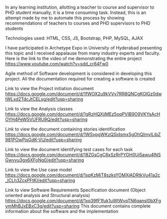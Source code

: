 In any learning institution, allotting a teacher to course and supervisor to PHD student manually, it is a time consuming task. Instead, this is an attempt made 
by me to automate this process by showing recommendations of teachers to courses and PHD supervisors to PHD students

Technologies used: HTML, CSS, JS, Bootstrap, PHP, MySQL, AJAX

I have participated in Archetype Expo in University of Hyderabad presenting this topic and I received appalause from many industry experts and faculty. Here is the 
link to the video of me demonstrating the entire project
https://www.youtube.com/watch?v=sdd_cr84Fw0

Agile method of Software development is considered in developing this project. All the documentation required for creating a software is created

Link to view the Project initiation document
https://docs.google.com/document/d/1fWOX2u9kVVv7RR8QNCgKOlGz0dwtWLxd2TdcJtCELsg/edit?usp=sharing

Link to view the Analysis classes
https://docs.google.com/document/d/1gRzHQXjjMEz5oqPVIB9O9VKYsAcHOYH4PeW5VUFRU9Q/edit?usp=sharing

Link to view the document containing stories identification
https://docs.google.com/document/d/1WSypgWKzQSidsmxSgOhQImylLibZ981POwPisGdK-VU/edit?usp=sharing

Link to view the document identifying test cases for each task
https://docs.google.com/document/d/18ZGsCgC6xSzRrPYDH0Uj5awu4lNSGwvyu3gx6XFoNg0/edit?usp=sharing

Link to view the Use case model
https://docs.google.com/document/d/1spKzMiT8szksYOMXjADRtkVu41a2c_lCLh3ZcxPFtKI/edit?usp=sharing

Link to view Software Requirements Specification document (Object oriented analysis and Structural analysis)
https://docs.google.com/document/d/1xq39fF1fuk1uWtWvpTN6qansI0bXFgymMhBJxEBxC3g/edit?usp=sharing
This document contains complete information about the software and the implementation
